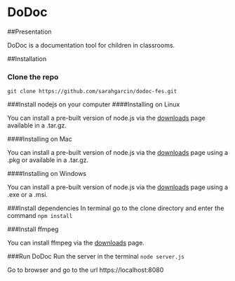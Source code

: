 DoDoc
==========

##Presentation

DoDoc is a documentation tool for children in classrooms.

##Installation

### Clone the repo
```git clone https://github.com/sarahgarcin/dodoc-fes.git```

###Install nodejs on your computer
####Installing on Linux

You can install a pre-built version of node.js via the [downloads](https://nodejs.org/download/) page available in a .tar.gz.

####Installing on Mac

You can install a pre-built version of node.js via the  [downloads](https://nodejs.org/download/) page using a .pkg or available in a .tar.gz.

####Installing on Windows

You can install a pre-built version of node.js via the  [downloads](https://nodejs.org/download/) page using a .exe or a .msi.

###Install dependencies
In terminal go to the clone directory and enter the command
```npm install```

###Install ffmpeg

You can install ffmpeg via the [downloads](https://www.ffmpeg.org/download.html) page.

###Run DoDoc
Run the server in the terminal
```node server.js```

Go to browser and go to the url
https://localhost:8080


